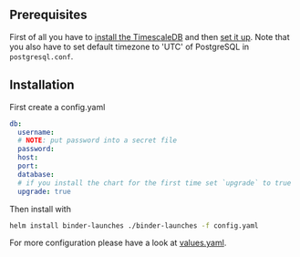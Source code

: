 ## Prerequisites

First of all you have to [install the TimescaleDB](https://docs.timescale.com/latest/getting-started/installation) and
then [set it up](https://docs.timescale.com/latest/getting-started/setup).
Note that you also have to set default timezone to 'UTC' of PostgreSQL in `postgresql.conf`.

## Installation

First create a config.yaml

```yaml
db:
  username:
  # NOTE: put password into a secret file
  password:
  host:
  port:
  database:
  # if you install the chart for the first time set `upgrade` to true
  upgrade: true
```

Then install with

```bash
helm install binder-launches ./binder-launches -f config.yaml
```

For more configuration please have a look at [values.yaml](binder-launches/values.yaml).
